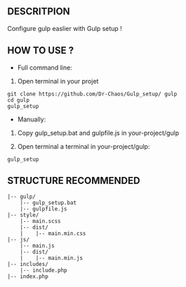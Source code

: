 ## DESCRITPION
Configure gulp easlier with Gulp setup !

## HOW TO USE ?
- Full command line:

1. Open terminal in your projet
```
git clone https://github.com/Dr-Chaos/Gulp_setup/ gulp
cd gulp
gulp_setup
```

- Manually:

1. Copy gulp_setup.bat and gulpfile.js in your-project/gulp

2. Open terminal a terminal in your-project/gulp:
```
gulp_setup
```



## STRUCTURE RECOMMENDED
```
|-- gulp/
    |-- gulp_setup.bat
    |-- gulpfile.js
|-- style/
    |-- main.scss                           
    |-- dist/
    |    |-- main.min.css
|-- js/
    |-- main.js                         
    |-- dist/
    |    |-- main.min.js
|-- includes/
    |-- include.php
|-- index.php
```
